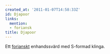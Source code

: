 ```yaml
---
created_at: '2011-01-07T14:58:33Z'
id: Djapoor
links:
  mention:
  - foriansk
title: Djapoor
---
```


Ett [forianskt] enhandssvärd med S-formad klinga.

  [forianskt]: foriansk
